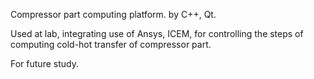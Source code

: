 Compressor part computing platform. by C++, Qt.

Used at lab, integrating use of Ansys, ICEM, for controlling the steps of computing cold-hot transfer of compressor part.

For future study.